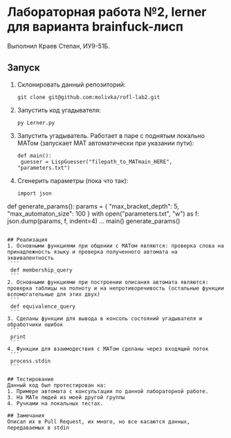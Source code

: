 # Лабораторная работа №2, lerner для варианта brainfuck-лисп

Выполнил Краев Степан, ИУ9-51Б.

## Запуск
1. Склонировать данный репозиторий:
    ```
    git clone git@github.com:molivka/rofl-lab2.git
    ```
2. Запустить код угадывателя:
    ```
    py Lerner.py
    ```
3. Запустить угадыватель. Работает в паре с поднятым локально МАТом (запускает МАТ автоматически при указании пути):
   ```
   def main():
    guesser = LispGuesser("filepath_to_MATmain_HERE", "parameters.txt")
   ```
4. Сгенерить параметры (пока что так):
   ```
   import json

  def generate_params():
      params = {
          "max_bracket_depth": 5,
          "max_automaton_size": 100
      }
      with open("parameters.txt", "w") as f:
          json.dump(params, f, indent=4)
  ...
  main()
    generate_params()
   ```

## Реализация
1. Основными функциями при общении с МАТом являются: проверка слова на принадлежность языку и проверка полученного автомата на эквивалентность
    ```
    def membership_query 
    ```
2. Основными функциями при построении описания автомата являются: проверка таблицы на полноту и на непротиворечивость (остальные функции вспомогательные для этих двух)
    ```
    def equivalence_query
    ```
3. Сделаны функции для вывода в консоль состояний угадывателя и обработчики ошибок
    ```
    print
    ```
4. Функции для взаимодествия с МАТом сделаны через входящий поток
    ```
    process.stdin
    ```

## Тестирование
Данный код был протестирован на:
   1. Примере автомата с консультации по данной лабораторной работе.
   3. На МАТе людей из моей другой группы
   4. Ручками на локальных тестах.

## Замечания
Описал их в Pull Request, их много, но все касаются данных, передаваемых в stdin
